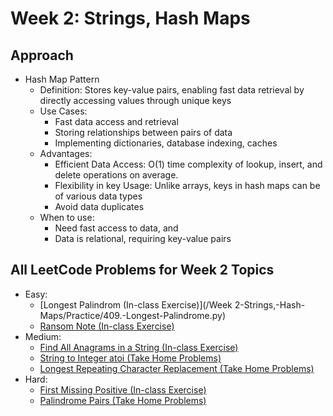 # Week 2: Strings, Hash Maps

## Approach
* Hash Map Pattern
    * Definition: Stores key-value pairs, enabling fast data retrieval by directly accessing values through unique keys
    * Use Cases:
        * Fast data access and retrieval
        * Storing relationships between pairs of data
        * Implementing dictionaries, database indexing, caches
    * Advantages:
        * Efficient Data Access: O(1) time complexity of lookup, insert, and delete operations on average.
        * Flexibility in key Usage: Unlike arrays, keys in hash maps can be of various data types
        * Avoid data duplicates
    * When to use:
        * Need fast access to data, and
        * Data is relational, requiring key-value pairs

## All LeetCode Problems for Week 2 Topics
* Easy: 
    * [Longest Palindrom (In-class Exercise)](/Week 2-Strings,-Hash-Maps/Practice/409.-Longest-Palindrome.py)
    * [Ransom Note (In-class Exercise)]()
* Medium:
    * [Find All Anagrams in a String (In-class Exercise)]()
    * [String to Integer atoi (Take Home Problems)]()
    * [Longest Repeating Character Replacement (Take Home Problems)]()
* Hard:
    * [First Missing Positive (In-class Exercise)]()
    * [Palindrome Pairs (Take Home Problems)]()
